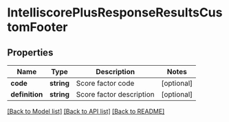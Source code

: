 # IntelliscorePlusResponseResultsCustomFooter

## Properties
Name | Type | Description | Notes
------------ | ------------- | ------------- | -------------
**code** | **string** | Score factor code | [optional] 
**definition** | **string** | Score factor description | [optional] 

[[Back to Model list]](../README.md#documentation-for-models) [[Back to API list]](../README.md#documentation-for-api-endpoints) [[Back to README]](../README.md)


